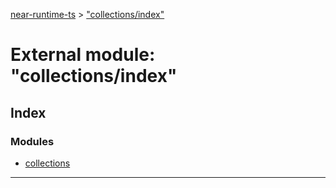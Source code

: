 [near-runtime-ts](../README.md) > ["collections/index"](../modules/_collections_index_.md)

# External module: "collections/index"

## Index

### Modules

* [collections](_collections_index_.collections.md)

---

